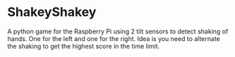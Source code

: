 # ShakeyShakey

A python game for the Raspberry Pi using 2 tilt sensors to detect shaking of hands. One for the left and one for the right.
Idea is you need to alternate the shaking to get the highest score in the time limit.
